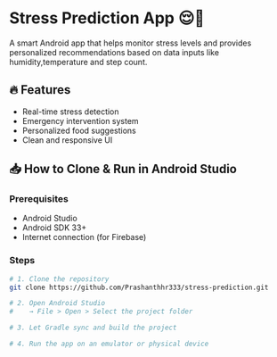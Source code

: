 
# Stress Prediction App 😌📱

A smart Android app that helps monitor stress levels and provides personalized recommendations based on data inputs like humidity,temperature and step count.

## 🔥 Features
- Real-time stress detection
- Emergency intervention system
- Personalized food suggestions
- Clean and responsive UI

## 📥 How to Clone & Run in Android Studio

### Prerequisites
- Android Studio 
- Android SDK 33+
- Internet connection (for Firebase)

### Steps

```bash
# 1. Clone the repository
git clone https://github.com/Prashanthhr333/stress-prediction.git

# 2. Open Android Studio
#    → File > Open > Select the project folder

# 3. Let Gradle sync and build the project

# 4. Run the app on an emulator or physical device

